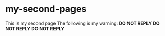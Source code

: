 # my-second-pages
 This is my second page
 The following is my warning:
 **DO NOT REPLY**
 **DO NOT REPLY**
 **DO NOT REPLY**

